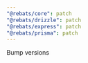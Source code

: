 ```yaml
---
"@rebats/core": patch
"@rebats/drizzle": patch
"@rebats/express": patch
"@rebats/prisma": patch
---
```


Bump versions
